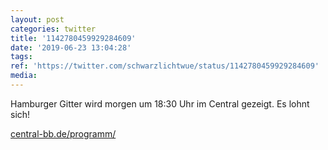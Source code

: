 ```yaml
---
layout: post
categories: twitter
title: '1142780459929284609'
date: '2019-06-23 13:04:28'
tags: 
ref: 'https://twitter.com/schwarzlichtwue/status/1142780459929284609'
media:
---
```

Hamburger Gitter wird morgen um 18:30 Uhr im Central gezeigt. Es lohnt sich!

[central-bb.de/programm/](https://www.central-bb.de/programm/) 